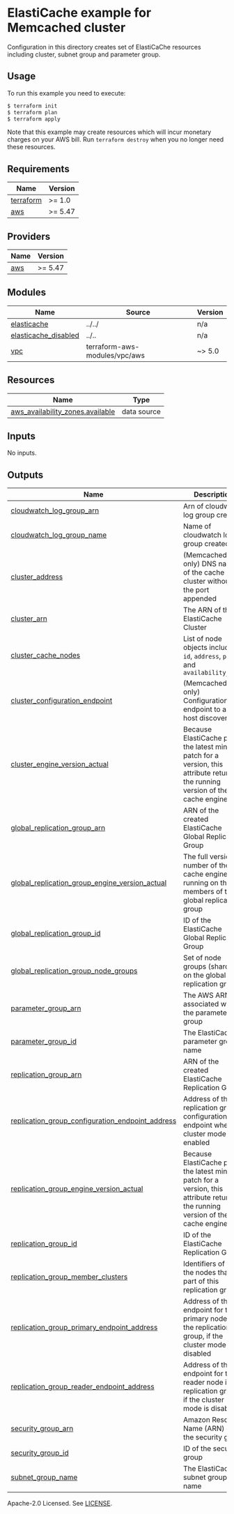 # ElastiCache example for Memcached cluster

Configuration in this directory creates set of ElastiCaChe resources including cluster, subnet group and parameter group.

## Usage

To run this example you need to execute:

```bash
$ terraform init
$ terraform plan
$ terraform apply
```

Note that this example may create resources which will incur monetary charges on your AWS bill. Run `terraform destroy` when you no longer need these resources.

<!-- BEGINNING OF PRE-COMMIT-TERRAFORM DOCS HOOK -->
## Requirements

| Name | Version |
|------|---------|
| <a name="requirement_terraform"></a> [terraform](#requirement\_terraform) | >= 1.0 |
| <a name="requirement_aws"></a> [aws](#requirement\_aws) | >= 5.47 |

## Providers

| Name | Version |
|------|---------|
| <a name="provider_aws"></a> [aws](#provider\_aws) | >= 5.47 |

## Modules

| Name | Source | Version |
|------|--------|---------|
| <a name="module_elasticache"></a> [elasticache](#module\_elasticache) | ../../ | n/a |
| <a name="module_elasticache_disabled"></a> [elasticache\_disabled](#module\_elasticache\_disabled) | ../.. | n/a |
| <a name="module_vpc"></a> [vpc](#module\_vpc) | terraform-aws-modules/vpc/aws | ~> 5.0 |

## Resources

| Name | Type |
|------|------|
| [aws_availability_zones.available](https://registry.terraform.io/providers/hashicorp/aws/latest/docs/data-sources/availability_zones) | data source |

## Inputs

No inputs.

## Outputs

| Name | Description |
|------|-------------|
| <a name="output_cloudwatch_log_group_arn"></a> [cloudwatch\_log\_group\_arn](#output\_cloudwatch\_log\_group\_arn) | Arn of cloudwatch log group created |
| <a name="output_cloudwatch_log_group_name"></a> [cloudwatch\_log\_group\_name](#output\_cloudwatch\_log\_group\_name) | Name of cloudwatch log group created |
| <a name="output_cluster_address"></a> [cluster\_address](#output\_cluster\_address) | (Memcached only) DNS name of the cache cluster without the port appended |
| <a name="output_cluster_arn"></a> [cluster\_arn](#output\_cluster\_arn) | The ARN of the ElastiCache Cluster |
| <a name="output_cluster_cache_nodes"></a> [cluster\_cache\_nodes](#output\_cluster\_cache\_nodes) | List of node objects including `id`, `address`, `port` and `availability_zone` |
| <a name="output_cluster_configuration_endpoint"></a> [cluster\_configuration\_endpoint](#output\_cluster\_configuration\_endpoint) | (Memcached only) Configuration endpoint to allow host discovery |
| <a name="output_cluster_engine_version_actual"></a> [cluster\_engine\_version\_actual](#output\_cluster\_engine\_version\_actual) | Because ElastiCache pulls the latest minor or patch for a version, this attribute returns the running version of the cache engine |
| <a name="output_global_replication_group_arn"></a> [global\_replication\_group\_arn](#output\_global\_replication\_group\_arn) | ARN of the created ElastiCache Global Replication Group |
| <a name="output_global_replication_group_engine_version_actual"></a> [global\_replication\_group\_engine\_version\_actual](#output\_global\_replication\_group\_engine\_version\_actual) | The full version number of the cache engine running on the members of this global replication group |
| <a name="output_global_replication_group_id"></a> [global\_replication\_group\_id](#output\_global\_replication\_group\_id) | ID of the ElastiCache Global Replication Group |
| <a name="output_global_replication_group_node_groups"></a> [global\_replication\_group\_node\_groups](#output\_global\_replication\_group\_node\_groups) | Set of node groups (shards) on the global replication group |
| <a name="output_parameter_group_arn"></a> [parameter\_group\_arn](#output\_parameter\_group\_arn) | The AWS ARN associated with the parameter group |
| <a name="output_parameter_group_id"></a> [parameter\_group\_id](#output\_parameter\_group\_id) | The ElastiCache parameter group name |
| <a name="output_replication_group_arn"></a> [replication\_group\_arn](#output\_replication\_group\_arn) | ARN of the created ElastiCache Replication Group |
| <a name="output_replication_group_configuration_endpoint_address"></a> [replication\_group\_configuration\_endpoint\_address](#output\_replication\_group\_configuration\_endpoint\_address) | Address of the replication group configuration endpoint when cluster mode is enabled |
| <a name="output_replication_group_engine_version_actual"></a> [replication\_group\_engine\_version\_actual](#output\_replication\_group\_engine\_version\_actual) | Because ElastiCache pulls the latest minor or patch for a version, this attribute returns the running version of the cache engine |
| <a name="output_replication_group_id"></a> [replication\_group\_id](#output\_replication\_group\_id) | ID of the ElastiCache Replication Group |
| <a name="output_replication_group_member_clusters"></a> [replication\_group\_member\_clusters](#output\_replication\_group\_member\_clusters) | Identifiers of all the nodes that are part of this replication group |
| <a name="output_replication_group_primary_endpoint_address"></a> [replication\_group\_primary\_endpoint\_address](#output\_replication\_group\_primary\_endpoint\_address) | Address of the endpoint for the primary node in the replication group, if the cluster mode is disabled |
| <a name="output_replication_group_reader_endpoint_address"></a> [replication\_group\_reader\_endpoint\_address](#output\_replication\_group\_reader\_endpoint\_address) | Address of the endpoint for the reader node in the replication group, if the cluster mode is disabled |
| <a name="output_security_group_arn"></a> [security\_group\_arn](#output\_security\_group\_arn) | Amazon Resource Name (ARN) of the security group |
| <a name="output_security_group_id"></a> [security\_group\_id](#output\_security\_group\_id) | ID of the security group |
| <a name="output_subnet_group_name"></a> [subnet\_group\_name](#output\_subnet\_group\_name) | The ElastiCache subnet group name |
<!-- END OF PRE-COMMIT-TERRAFORM DOCS HOOK -->

Apache-2.0 Licensed. See [LICENSE](https://github.com/terraform-aws-modules/terraform-aws-elasticache/blob/master/LICENSE).
